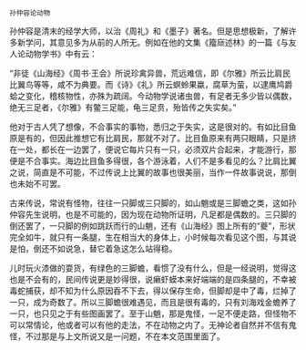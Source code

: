     孙仲容论动物 

   孙仲容是清末的经学大师，以治《周礼》和《墨子》著名。但是思想极新，了解许多新学问，其意见多为从前的人所无。例如在他的文集《籀庼述林》的一篇《与友人论动物学书》中有云：

   “非徒《山海经》《周书·王会》所说珍禽异兽，荒远难信，即《尔雅》所云比肩民比翼鸟等等，咸不为典要。而《诗》《礼》所云螟蛉果蠃，腐草为萤，以逮鹰鸠爵蛤之变化，稽核物性，亦殊为疏阔。今动物学说诸虫兽，有足者无多少皆以偶数，绝无三足者，《尔雅》有鳖三足能，龟三足贲，殆皆传之失实矣。”

   他对于古人凭了想像，不合事实的事物，悉归之于失实，这是很对的。有如比目鱼原是有的，但因此推想它有比肩民，那就不对了。比目鱼原来有两只眼睛，只是挤在一处，都长在一边罢了，便说它每片只有一只，必须双片合起来，才能游行，那便是不合事实。海边比目鱼多得很，各个游泳着，人们不是多看见的么？比肩比翼之说，简直是不可能，不过传说上比翼的故事也很美丽，当作一件故事说说，那倒也未始不可罢。

   古来传说，常说有怪物，往往一只脚或三只脚的，如山魈或是三脚蟾之类，这如孙仲容先生说明，也是不可能的，因为现在动物所证明，凡足都是偶数的。三只脚的倒还罢了，一只脚的例如跳跃而行的山魈，还有《山海经》图上所有的“夔”，形状完全如牛，就只有一条腿，生在相当大的身体上，小时候每次看见这个图，与其说是怕，倒还不如说急，替它着急这怎么站得稳。

   儿时玩火漆做的耍货，有绿色的三脚蟾，看惯了没有什么，但是一经说明，觉得这也是不会有的，民间传说更是妙得很，说癞虾蟆本来好端端的是四条腿的，不幸被毒蛇捕获，却不知为什么原因吞不下去，得以保存生命，但脚却是中了毒，烂掉了一只，成为奇数了。所以三脚蟾很难遇见，而且是很有毒的，只有刘海戏金蟾养了一只，也只见之于有些图画罢了。至于山魈，那是鬼怪，一足不便走路，但怪物不可以常情论，他或者可以有他的走法，不在动物之内了。无神论者自然并不信有鬼怪，不过那是与上文所说又是一问题，不在本文范围里面了。

